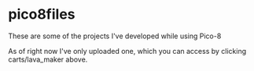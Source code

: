 # pico8files
These are some of the projects I've developed while using Pico-8

As of right now I've only uploaded one, which you can access by clicking carts/lava_maker above.
